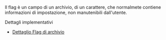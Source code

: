 Il flag è un campo di un archivio, di un carattere, che normalmete contiene informazioni di impostazione, non manutenibili dall'utente.

Dettagli implementativi
- [Dettaglio Flag di archivio](Sorgenti/OG/OG/FL_D)
